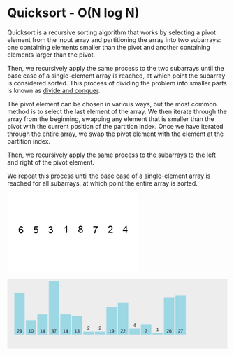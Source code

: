 # Quicksort - O(N log N)

Quicksort is a recursive sorting algorithm that works by selecting a pivot element from the input array and partitioning the array into two subarrays: one containing elements smaller than the pivot and another containing elements larger than the pivot.

Then, we recursively apply the same process to the two subarrays until the base case of a single-element array is reached, at which point the subarray is considered sorted. This process of dividing the problem into smaller parts is known as [divide and conquer](https://en.wikipedia.org/wiki/Divide-and-conquer_algorithm).

The pivot element can be chosen in various ways, but the most common method is to select the last element of the array. We then iterate through the array from the beginning, swapping any element that is smaller than the pivot with the current position of the partition index. Once we have iterated through the entire array, we swap the pivot element with the element at the partition index.

Then, we recursively apply the same process to the subarrays to the left and right of the pivot element.

We repeat this process until the base case of a single-element array is reached for all subarrays, at which point the entire array is sorted.


![alt text](../../../statics/images/quicksort.gif)

![alt text](../../../statics/images/quicksort-2.gif)